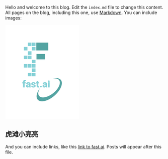 Hello and welcome to this blog. Edit the `index.md` file to change this content. All pages on the blog, including this one, use [Markdown](https://guides.github.com/features/mastering-markdown/). You can include images:

![Image of fast.ai logo](images/logo.png)

## 虎滩小亮亮

And you can include links, like this [link to fast.ai](https://www.fast.ai). Posts will appear after this file. 
